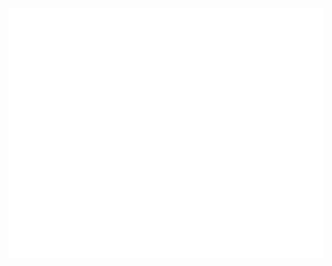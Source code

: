 <div align="center">
	<br>
	<a href="https://github.com/Ashutosh102/css-in-readme/master/header.svg">
		<img src="header.svg" width="800" height="400">
	</a>
	<br>
</div>

